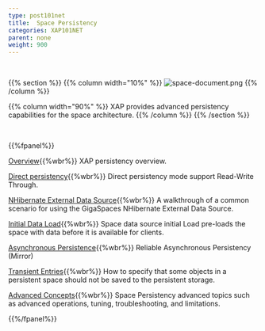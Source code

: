 ```yaml
---
type: post101net
title:  Space Persistency
categories: XAP101NET
parent: none
weight: 900
---
```


<br>


{{% section %}}
{{% column  width="10%" %}}
![space-document.png](/attachment_files/subject/persistence.png)
{{% /column %}}

{{% column width="90%" %}}
XAP provides advanced persistency capabilities for the space architecture.
{{% /column %}}
{{% /section %}}

<br>

{{%fpanel%}}

[Overview](./space-persistency.html){{%wbr%}}
XAP persistency overview.

[Direct persistency](./direct-persistency.html){{%wbr%}}
Direct persistency mode support Read-Write Through.

[NHibernate External Data Source](./hibernate-space-persistency.html){{%wbr%}}
A walkthrough of a common scenario for using the GigaSpaces NHibernate External Data Source.

[Initial Data Load](./space-persistency-initial-load.html){{%wbr%}}
Space data source initial Load pre-loads the space with data before it is available for clients.

[Asynchronous Persistence](./asynchronous-persistency-with-the-mirror.html){{%wbr%}}
Reliable Asynchronous Persistency (Mirror)

[Transient Entries](./transient-entries.html){{%wbr%}}
How to specify that some objects in a persistent space should not be saved to the persistent storage.

[Advanced Concepts](./space-persistency-advanced-topics.html){{%wbr%}}
Space Persistency advanced topics such as advanced operations, tuning, troubleshooting, and limitations.

{{%/fpanel%}}



